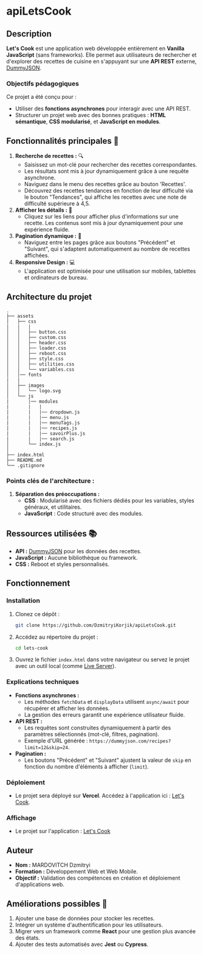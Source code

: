 # apiLetsCook

## Description
**Let's Cook** est une application web développée entièrement en **Vanilla JavaScript** (sans frameworks). Elle permet aux utilisateurs de rechercher et d'explorer des recettes de cuisine en s'appuyant sur une **API REST** externe, [DummyJSON](https://dummyjson.com/).

### Objectifs pédagogiques

Ce projet a été conçu pour :
- Utiliser des **fonctions asynchrones** pour interagir avec une API REST.
- Structurer un projet web avec des bonnes pratiques : **HTML sémantique**, **CSS modularisé**, et **JavaScript en modules**.

## Fonctionnalités principales 🍴

1. **Recherche de recettes :** 🔍
   - Saisissez un mot-clé pour rechercher des recettes correspondantes.
   - Les résultats sont mis à jour dynamiquement grâce à une requête asynchrone.
   - Naviguez dans le menu des recettes grâce au bouton 'Recettes'.
   - Découvrez des recettes tendances en fonction de leur difficulté via le bouton "Tendances", qui affiche les recettes avec une note de difficulté supérieure à 4,5.
2. **Afficher les détails :** 📲
   - Cliquez sur les liens pour afficher plus d'informations sur une recette. Les contenus sont mis à jour dynamiquement pour une expérience fluide.
3. **Pagination dynamique :** 📄
   - Naviguez entre les pages grâce aux boutons "Précédent" et "Suivant", qui s'adaptent automatiquement au nombre de recettes affichées.
4. **Responsive Design :** 💻
   - L'application est optimisée pour une utilisation sur mobiles, tablettes et ordinateurs de bureau.

## Architecture du projet

```
.
├── assets
│   ├── css
|   |   |
│   │   ├── button.css
│   │   ├── custom.css
│   │   ├── header.css
│   │   ├── loader.css
│   │   ├── reboot.css
│   │   ├── style.css
│   │   ├── utilities.css
│   │   └── variables.css
│   │── fonts
|   |
│   ├── images
│   │   └── logo.svg
│   └── js
|       |── modules
|       |   |
|       |   |── dropdown.js
|       |   |── menu.js
|       |   |── menuTags.js
|       |   |── recipes.js
|       |   |── savoirPlus.js
|       |   |── search.js
│       └── index.js
│       
├── index.html
├── README.md
└── .gitignore
```

### Points clés de l'architecture :

1. **Séparation des préoccupations :**
   - **CSS** : Modularisé avec des fichiers dédiés pour les variables, styles généraux, et utilitaires.
   - **JavaScript** : Code structuré avec des modules.

## Ressources utilisées 📚

   - **API :** [DummyJSON](https://dummyjson.com/) pour les données des recettes.
   - **JavaScript :** Aucune bibliothèque ou framework.
   - **CSS :** Reboot et styles personnalisés.
## Fonctionnement

### Installation

1. Clonez ce dépôt :
   ```bash
   git clone https://github.com/DzmitryiKorjik/apiLetsCook.git
   ```
2. Accédez au répertoire du projet :
   ```bash
   cd lets-cook
   ```
3. Ouvrez le fichier `index.html` dans votre navigateur ou servez le projet avec un outil local (comme [Live Server](https://marketplace.visualstudio.com/items?itemName=ritwickdey.LiveServer)).

### Explications techniques

- **Fonctions asynchrones :**
  - Les méthodes `fetchData` et `displayData` utilisent `async/await` pour récupérer et afficher les données.
  - La gestion des erreurs garantit une expérience utilisateur fluide.
- **API REST :**
  - Les requêtes sont construites dynamiquement à partir des paramètres sélectionnés (mot-clé, filtres, pagination).
  - Exemple d'URL générée : `https://dummyjson.com/recipes?limit=12&skip=24`.
- **Pagination :**
  - Les boutons "Précédent" et "Suivant" ajustent la valeur de `skip` en fonction du nombre d'éléments à afficher (`limit`).

### Déploiement

- Le projet sera déployé sur **Vercel**. Accédez à l'application ici : [Let's Cook](https://lets-cook.vercel.app).

### Affichage

- Le projet sur l'application : [Let's Cook](https://api-lets-cook.vercel.app/)

## Auteur

- **Nom :** MARDOVITCH Dzmitryi
- **Formation :** Développement Web et Web Mobile.
- **Objectif :** Validation des compétences en création et déploiement d'applications web.

## Améliorations possibles 🚀

1. Ajouter une base de données pour stocker les recettes.
2. Intégrer un système d'authentification pour les utilisateurs.
3. Migrer vers un framework comme **React** pour une gestion plus avancée des états.
4. Ajouter des tests automatisés avec **Jest** ou **Cypress**.